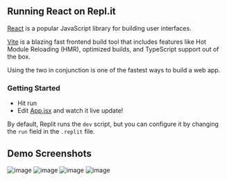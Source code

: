 ## Running React on Repl.it

[React](https://reactjs.org/) is a popular JavaScript library for building user interfaces.

[Vite](https://vitejs.dev/) is a blazing fast frontend build tool that includes features like Hot Module Reloading (HMR), optimized builds, and TypeScript support out of the box.

Using the two in conjunction is one of the fastest ways to build a web app.

### Getting Started
- Hit run
- Edit [App.jsx](#src/App.jsx) and watch it live update!

By default, Replit runs the `dev` script, but you can configure it by changing the `run` field in the `.replit` file.

Demo Screenshots
-----
![image](https://user-images.githubusercontent.com/100353170/166457152-d6362cc7-5d4a-49bf-8efd-af5b7758f068.png)
![image](https://user-images.githubusercontent.com/100353170/166457308-792f7cc1-a1c3-4a0c-8c90-a52484bcdb4c.png)
![image](https://user-images.githubusercontent.com/100353170/166457381-d9c50303-7539-47b2-a8bb-6a0d20bae505.png)
![image](https://user-images.githubusercontent.com/100353170/166457596-87e5032a-1430-478e-87c4-08794414ab1a.png)
